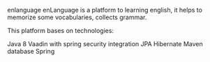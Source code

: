 enlanguage
enLanguage is a platform to learning english, it helps to memorize some vocabularies, collects grammar.

This platform bases on technologies:

Java 8
Vaadin with spring security integration
JPA
Hibernate
Maven
database
Spring
